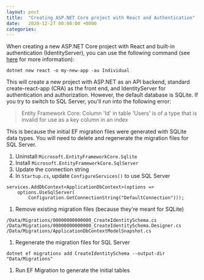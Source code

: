 ```yaml
---
layout: post
title:  "Creating ASP.NET Core project with React and Authentication"
date:   2020-12-27 00:00:00 +0000
categories: 
---
```


When creating a new ASP.NET Core project with React and built-in authentication (IdentityServer), you can use the following command (see [here](https://docs.microsoft.com/en-us/aspnet/core/security/authentication/identity-api-authorization?view=aspnetcore-5.0) for more information):
```
dotnet new react -o my-new-app -au Individual
```

This will create a new project with ASP.NET as an API backend, standard create-react-app (CRA) as the front end, and IdentityServer for authentication and authorization.  However, the default database is SQLite.  If you try to switch to SQL Server, you'll run into the following error:

> Entity Framework Core: Column 'Id' in table 'Users' is of a type that is invalid for use as a key column in an index


This is because the initial EF migration files were generated with SQLite data types.  You will need to delete and regenerate the migration files for SQL Server.

1. Uninstall `Microsoft.EntityFrameworkCore.Sqlite`
1. Install `Microsoft.EntityFrameworkCore.SqlServer`
1. Update the connection string
1. In `Startup.cs`, update `ConfigureServices()` to use SQL Server
```
services.AddDbContext<ApplicationDbContext>(options =>
    options.UseSqlServer(
        Configuration.GetConnectionString("DefaultConnection")));
```
1. Remove existing migration files (because they're meant for SQLite) 
```
/Data/Migrations/00000000000000_CreateIdentitySchema.cs
/Data/Migrations/00000000000000_CreateIdentitySchema.Designer.cs
/Data/Migrations/ApplicationDbContextModelSnapshot.cs
```
1. Regenerate the migration files for SQL Server
```
dotnet ef migrations add CreateIdentitySchema --output-dir "Data/Migrations"
```
1. Run EF Migration to generate the initial tables